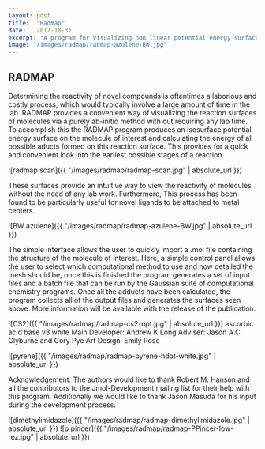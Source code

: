 ```yaml
---
layout: post
title:  "Radmap"
date:   2017-10-31
excerpt: "A program for visualizing non linear potential energy surfaces"
image: "/images/radmap/radmap-azulene-BW.jpg"
---
```


## RADMAP

Determining the reactivity of novel compounds is oftentimes a laborious and costly process, which would typically involve a large amount of time in the lab.  RADMAP provides a convenient way of  visualizing the reaction surfaces of molecules via a purely ab-initio method with out requiring any lab time. To accomplish this the RADMAP program produces an isosurface potential energy surface on the molecule of interest and calculating the energy of all possible aducts formed on this reaction surface.  This provides for a quick and convenient look into the earliest possible stages of a reaction.

![radmap scan]({{ "/images/radmap/radmap-scan.jpg" | absolute_url }})

These surfaces provide an intuitive way to view the reactivity of molecules without the need of any lab work.  Furthermore, This process has been found to be particularly useful for novel ligands to be attached to metal centers.

![BW azulene]({{ "/images/radmap/radmap-azulene-BW.jpg" | absolute_url }})

The simple interface allows the user to quickly import a .mol file containing the structure of the molecule of interest.  Here, a simple control panel allows the user to select which computational method to use and how detailed the mesh should be, once this is finished the program generates a set of input files and a batch file that can be run by the Gaussian suite of computational chemistry programs.  Once all the adducts have been calculated, the program collects all of the output files and generates the surfaces seen above.  More information will be available with the release of the publication.

![CS2]({{ "/images/radmap/radmap-cs2-opt.jpg" | absolute_url }})
ascorbic acid base v3 white
Main Developer: Andrew K Long
Adviser: Jason A.C. Clyburne and Cory Pye
Art Design: Emily Rose

![pyrene]({{ "/images/radmap/radmap-pyrene-hdot-white.jpg" | absolute_url }})

Acknowledgement:  The authors would like to thank Robert M. Hanson and all the contributors to the Jmol-Development mailing list for their help with this program. Additionally we would like to thank Jason Masuda for his input during the development process.

![dimethylimidazole]({{ "/images/radmap/radmap-dimethylimidazole.jpg" | absolute_url }})
![p pincer]({{ "/images/radmap/radmap-PPincer-low-rez.jpg" | absolute_url }})